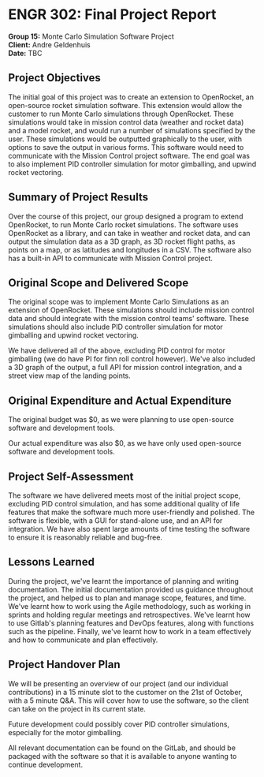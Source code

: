 # ENGR 302: Final Project Report

**Group 15:** Monte Carlo Simulation Software Project  
**Client:** Andre Geldenhuis  
**Date:** TBC

## Project Objectives
The initial goal of this project was to create an extension to OpenRocket, an open-source rocket simulation software. This extension would allow the customer to run Monte Carlo simulations through OpenRocket. These simulations would take in mission control data (weather and rocket data) and a model rocket, and would run a number of simulations specified by the user. These simulations would be outputted graphically to the user, with options to save the output in various forms. This software would need to communicate with the Mission Control project software. The end goal was to also implement PID controller simulation for motor gimballing, and upwind rocket vectoring. 

## Summary of Project Results
Over the course of this project, our group designed a program to extend OpenRocket, to run Monte Carlo rocket simulations. The software uses OpenRocket as a library, and can take in weather and rocket data, and can output the simulation data as a 3D graph, as 3D rocket flight paths, as points on a map, or as latitudes and longitudes in a CSV. The software also has a built-in API to communicate with Mission Control project. 

## Original Scope and Delivered Scope
The original scope was to implement Monte Carlo Simulations as an extension of OpenRocket. These simulations should include mission control data and should integrate with the mission control teams' software. These simulations should also include PID controller simulation for motor gimballing and upwind rocket vectoring. 

We have delivered all of the above, excluding PID control for motor gimballing (we do have PI for finn roll control however). We've also included a 3D graph of the output, a full API for mission control integration, and a street view map of the landing points. 

## Original Expenditure and Actual Expenditure
The original budget was $0, as we were planning to use open-source software and development tools.

Our actual expenditure was also $0, as we have only used open-source software and development tools.

## Project Self-Assessment
The software we have delivered meets most of the initial project scope, excluding PID control simulation, and has some additional quality of life features that make the software much more user-friendly and polished. The software is flexible, with a GUI for stand-alone use, and an API for integration. We have also spent large amounts of time testing the software to ensure it is reasonably reliable and bug-free. 

## Lessons Learned
During the project, we've learnt the importance of planning and writing documentation. The initial documentation provided us guidance throughout the project, and helped us to plan and manage scope, features, and time. We've learnt how to work using the Agile methodology, such as working in sprints and holding regular meetings and retrospectives. We've learnt how to use Gitlab's planning features and DevOps features, along with functions such as the pipeline. Finally, we've learnt how to work in a team effectively and how to communicate and plan effectively. 

## Project Handover Plan
We will be presenting an overview of our project (and our individual contributions) in a 15 minute slot to the customer on the 21st of October, with a 5 minute Q&A. This will cover how to use the software, so the client can take on the project in its current state. 

Future development could possibly cover PID controller simulations, especially for the motor gimballing. 

All relevant documentation can be found on the GitLab, and should be packaged with the software so that it is available to anyone wanting to continue development. 

